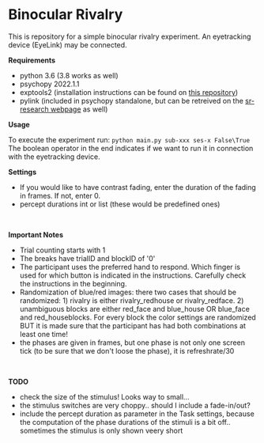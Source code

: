 # Binocular Rivalry
This is repository for a simple binocular rivalry experiment. An eyetracking device (EyeLink) may be connected. 

**Requirements**

- python 3.6 (3.8 works as well)
- psychopy 2022.1.1
- exptools2 (installation instructions can be found on [this repository](https://github.com/VU-Cog-Sci/exptools2))
- pylink (included in psychopy standalone, but can be retreived on the [sr-research webpage](https://www.sr-support.com/thread-48.html) as well)

**Usage**


To execute the experiment run: ```python main.py sub-xxx ses-x False\True``` <br>
The boolean operator in the end indicates if we want to run it in connection with the eyetracking device.

**Settings**
- If you would like to have contrast fading, enter the duration of the fading in frames. If not, enter 0.
- percept durations int or list (these would be predefined ones)
<br>

**Important Notes** 

- Trial counting starts with 1
- The breaks have trialID and blockID of '0'
- The participant uses the preferred hand to respond. Which finger is used for which button is indicated in the instructions. Carefully check the instructions in the beginning.
- Randomization of blue/red images: there two cases that should be randomized:  1) rivalry is either rivalry_redhouse or rivalry_redface. 2) unambiguous blocks are either red_face and blue_house OR blue_face and red_houseblocks. For every block the color settings are randomized BUT it is made sure that the participant has had both combinations at least one time!
- the phases are given in frames, but one phase is not only one screen tick (to be sure that we don't loose the phase), it is refreshrate/30

<br>

**TODO**

- check the size of the stimulus! Looks way to small...
- the stimulus switches are very choppy.. should I include a fade-in/out?
- include the percept duration as parameter in the Task settings, because the computation of the phase durations of the stimuli is a bit off.. sometimes the stimulus is only shown veery short